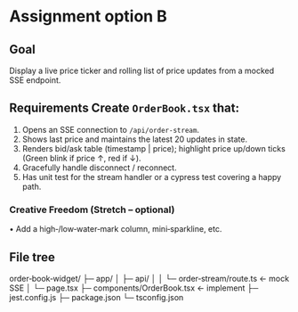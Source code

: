 # Assignment option B

## Goal
Display a live price ticker and rolling list of price updates from a mocked SSE endpoint.

## Requirements Create `OrderBook.tsx` that:
1. Opens an SSE connection to `/api/order-stream`.
2. Shows last price and maintains the latest 20 updates in state.
3. Renders bid/ask table (timestamp | price); highlight price up/down ticks (Green blink if price ↑, red if ↓).
4. Gracefully handle disconnect / reconnect.
5. Has unit test for the stream handler or a cypress test covering a happy path.

### Creative Freedom (Stretch – optional)
• Add a high‑/low‑water‑mark column, mini‑sparkline, etc.

## File tree
order‑book‑widget/
├─ app/
│  ├─ api/
│  │  └─ order‑stream/route.ts     ← mock SSE
│  └─ page.tsx
├─ components/OrderBook.tsx        ← implement
├─ jest.config.js
├─ package.json
└─ tsconfig.json
